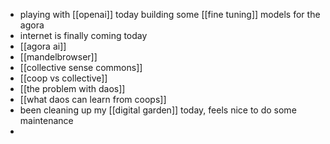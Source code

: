 - playing with [[openai]] today building some [[fine tuning]] models for the agora
- internet is finally coming today
- [[agora ai]]
- [[mandelbrowser]]
- [[collective sense commons]]
- [[coop vs collective]]
- [[the problem with daos]]
- [[what daos can learn from coops]]
- been cleaning up my [[digital garden]] today, feels nice to do some maintenance
-